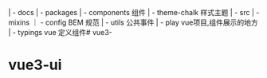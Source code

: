 | - docs
| - packages
    | - components 组件
    | - theme-chalk 样式主题
        | - src
            | - mixins 
                ｜ - config BEM 规范
    | - utils 公共事件
| - play vue项目,组件展示的地方
| - typings vue 定义组件# vue3-
# vue3-ui
